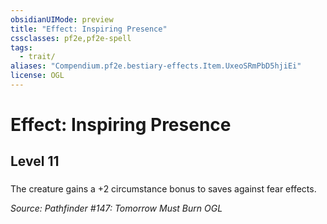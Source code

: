 ```yaml
---
obsidianUIMode: preview
title: "Effect: Inspiring Presence"
cssclasses: pf2e,pf2e-spell
tags:
  - trait/
aliases: "Compendium.pf2e.bestiary-effects.Item.UxeoSRmPbD5hjiEi"
license: OGL
---
```

# Effect: Inspiring Presence
## Level 11
### 






The creature gains a +2 circumstance bonus to saves against fear effects.

*Source: Pathfinder #147: Tomorrow Must Burn*
*OGL*